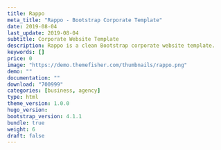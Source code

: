 ```yaml
---
title: Rappo
meta_title: "Rappo - Bootstrap Corporate Template"
date: 2019-08-04
last_update: 2019-08-04
subtitle: Corporate Website Template
description: Rappo is a clean Bootstrap corporate website template. 
keywords: []
price: 0
image: "https://demo.themefisher.com/thumbnails/rappo.png"
demo: ""
documentation: ""
download: "700999"
categories: [business, agency]
type: html
theme_version: 1.0.0
hugo_version: 
bootstrap_version: 4.1.1
bundle: true
weight: 6
draft: false
---
```


